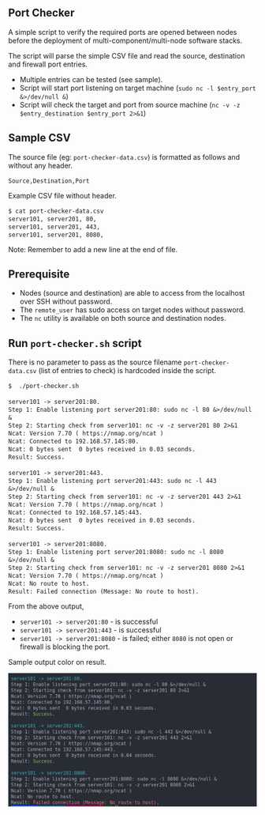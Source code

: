 ## Port Checker 

A simple script to verify the required ports are opened between nodes before the deployment of multi-component/multi-node software stacks.

The script will parse the simple CSV file and read the source, destination and firewall port entries.

- Multiple entries can be tested (see sample).
- Script will start port listening on target machine (`sudo nc -l $entry_port &>/dev/null &`)
- Script will check the target and port from source machine (`nc -v -z $entry_destination $entry_port 2>&1`)


## Sample CSV

The source file (eg: `port-checker-data.csv`) is formatted as follows and without any header.

```csv
Source,Destination,Port
```
Example CSV file without header.

```csv
$ cat port-checker-data.csv
server101, server201, 80,
server101, server201, 443,
server101, server201, 8080,

```

Note: Remember to add a new line at the end of file.

## Prerequisite

- Nodes (source and destination) are able to access from the localhost over SSH without password.
- The `remote_user` has sudo access on target nodes without password.
- The `nc` utility is available on both source and destination nodes.

## Run `port-checker.sh` script

There is no parameter to pass as the source filename `port-checker-data.csv` (list of entries to check) is hardcoded inside the script.

```shell
$  ./port-checker.sh 

server101 -> server201:80.
Step 1: Enable listening port server201:80: sudo nc -l 80 &>/dev/null &
Step 2: Starting check from server101: nc -v -z server201 80 2>&1
Ncat: Version 7.70 ( https://nmap.org/ncat )
Ncat: Connected to 192.168.57.145:80.
Ncat: 0 bytes sent  0 bytes received in 0.03 seconds.
Result: Success.

server101 -> server201:443.
Step 1: Enable listening port server201:443: sudo nc -l 443 &>/dev/null &
Step 2: Starting check from server101: nc -v -z server201 443 2>&1
Ncat: Version 7.70 ( https://nmap.org/ncat )
Ncat: Connected to 192.168.57.145:443.
Ncat: 0 bytes sent  0 bytes received in 0.03 seconds.
Result: Success.

server101 -> server201:8080.
Step 1: Enable listening port server201:8080: sudo nc -l 8080 &>/dev/null &
Step 2: Starting check from server101: nc -v -z server201 8080 2>&1
Ncat: Version 7.70 ( https://nmap.org/ncat )
Ncat: No route to host.
Result: Failed connection (Message: No route to host).
```

From the above output,

- `server101 -> server201:80` - is successful
- `server101 -> server201:443` - is successful
- `server101 -> server201:8080` - is failed; either `8080` is not open or firewall is blocking the port.

Sample output color on result.

![Output](images/port-check-color-output.png)
